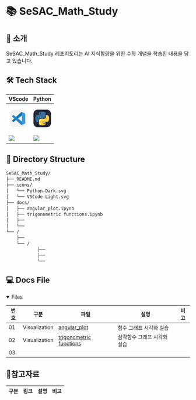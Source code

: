 # 📚 SeSAC_Math_Study

## 📖 소개

SeSAC_Math_Study 레포지토리는 AI 지식함량을 위한 수학 개념을 학습한 내용을 담고 있습니다.  


## 🛠️ Tech Stack

|<center>VScode</center>|<center>Python</center>|
|--|--|
|<p align="center"><img alt="vscode" src="./icons/VSCode-Light.svg" width="48"></p>|<p align="center"><img alt="html" src="./icons/Python-Dark.svg" width="48"></p>| 
|<img src="https://img.shields.io/badge/visual studio code-007ACC?style=for-the-badge&logo=visualstudiocode&logoColor=white">|<img src="https://img.shields.io/badge/Python-3776AB?style=for-the-badge&logo=python&logoColor=white">|

## 📂 Directory Structure

```plaintext
SeSAC_Math_Study/
├── README.md 
├── icons/
│   └── Python-Dark.svg
│   └── VSCode-Light.svg
├── docs/
│   ├── angular_plot.ipynb
│   ├── trigonometric functions.ipynb
│   ├── 
│   └── 
└── /
    ├── 
    └── /    
            ├── 
            ├── 
            └── 
```

## 💻 Docs File

<details open>
<summary>Files</summary>

|번호|구분|파일|설명|비고|
|--|--|--|--|--|
|01|Visualization|[angular_plot](./docs/angular_plot.ipynb)|함수 그래프 시각화 실습||
|02|Visualization|[trigonometric functions](./docs/trigonometric%20functions.ipynb)|삼각함수 그래프 시각화 실습||
|03|||||

## 📝참고자료
|구분|링크|설명|비고|
|--|--|--|--|
